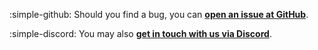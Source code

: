 <!--
    SPDX-FileCopyrightText: Copyright (C) swift Project Community / Contributors
    SPDX-License-Identifier: GFDL-1.3-only
-->

:simple-github: Should you find a bug, you can **[open an issue at GitHub](https://github.com/swift-project/pilotclient/issues)**.

:simple-discord: You may also **[get in touch with us via Discord](https://discord.gg/R7Atd9A)**.
